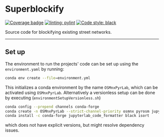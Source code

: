 # Superblockify

[![Coverage badge](https://github.com/cbueth/Superblockify/raw/python-coverage-comment-action-data/badge.svg)](https://github.com/cbueth/Superblockify/tree/python-coverage-comment-action-data)
[![linting: pylint](https://img.shields.io/badge/linting-pylint-yellowgreen)](https://github.com/PyCQA/pylint)
[![Code style: black](https://img.shields.io/badge/code%20style-black-000000.svg)](https://github.com/psf/black)

Source code for blockifying existing street networks.

---

## Set up

The environment to run the projects' code can be set up using the
`environment.yaml` by running:

```bash
conda env create --file=environment.yml
```

This initializes a conda environment by the name `OSMnxPyrLab`, which can be
activated using `OSMnxPyrLab`. Alternatively a versionless setup can be done
by executing (`environmentSetupVersionless.sh`)

```bash
conda config --prepend channels conda-forge
conda create -n OSMnxPyrLab --strict-channel-priority osmnx pyrosm jupyterlab
conda install -c conda-forge jupyterlab_code_formatter black isort
```

which does not have explicit versions, but might resolve dependency issues.